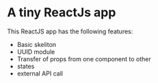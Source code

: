 A tiny ReactJs app
===================
This ReactJS app has the following features:
- Basic skeliton
- UUID module
- Transfer of props from one component to other
- states
- external API call
